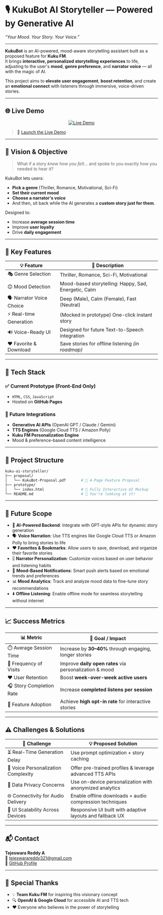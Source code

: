 # 🎙️ KukuBot AI Storyteller — Powered by Generative AI  
*“Your Mood. Your Story. Your Voice.”*

---

**KukuBot** is an AI-powered, mood-aware storytelling assistant built as a proposed feature for **Kuku FM**.  
It brings **interactive, personalized storytelling experiences** to life, adjusting to the user's **mood**, **genre preference**, and **narrator voice** — all with the magic of AI.

This project aims to **elevate user engagement**, **boost retention**, and create an **emotional connect** with listeners through immersive, voice-driven stories.

---

## 🌐 Live Demo

<p align="center">
  <a href="https://tejeswarareddy-annapureddy.github.io/kuku-ai-storyteller/" target="_blank">
    <img src="https://img.shields.io/badge/👉%20Try%20KukuBot%20Now-Click%20Here-blueviolet?style=for-the-badge" alt="Live Demo" />
  </a>
</p>

> 🔗 [Launch the Live Demo](https://tejeswarareddy-annapureddy.github.io/kuku-ai-storyteller/)

---

## 🎯 Vision & Objective

> What if a story *knew how you felt*... and spoke to you exactly how you needed to hear it?

KukuBot lets users:
- **Pick a genre** (Thriller, Romance, Motivational, Sci-Fi)
- **Set their current mood**
- **Choose a narrator's voice**
- And then, sit back while the AI generates a **custom story just for them**.

Designed to:
- Increase **average session time**
- Improve **user loyalty**
- Drive **daily engagement**

---

## 🚀 Key Features

| 💡 Feature               | 🎯 Description |
|-------------------------|----------------|
| 🎭 Genre Selection       | Thriller, Romance, Sci-Fi, Motivational |
| 😊 Mood Detection         | Mood-based storytelling: Happy, Sad, Energetic, Calm |
| 🗣️ Narrator Voice Choice | Deep (Male), Calm (Female), Fast (Neutral) |
| ⚡ Real-time Generation  | (Mocked in prototype) One-click instant story |
| 🔊 Voice-Ready UI        | Designed for future Text-to-Speech integration |
| ❤️ Favorite & Download   | Save stories for offline listening *(in roadmap)* |

---

## 🧠 Tech Stack

### ✅ Current Prototype (Front-End Only)
- `HTML`, `CSS`, `JavaScript`
- Hosted on **GitHub Pages**

### 🔮 Future Integrations
- **Generative AI APIs** (OpenAI GPT / Claude / Gemini)
- **TTS Engines** (Google Cloud TTS / Amazon Polly)
- **Kuku FM Personalization Engine**
- Mood & preference-based content intelligence

---

## 📁 Project Structure

```bash
kuku-ai-storyteller/
├── proposal/
│   └── KukuBot-Proposal.pdf       # 📄 4-Page Feature Proposal
├── prototype/
│   └── index.html                 # 🎨 Fully Interactive UI Mockup
└── README.md                      # 📘 You're looking at it!
```

---

## 📌 Future Scope

- 🤖 **AI-Powered Backend**: Integrate with GPT-style APIs for dynamic story generation  
- 🗣️ **Voice Narration**: Use TTS engines like Google Cloud TTS or Amazon Polly to bring stories to life  
- ❤️ **Favorites & Bookmarks**: Allow users to save, download, and organize their favorite stories  
- 🎚️ **Narrator Personalization**: Customize voices based on user behavior and listening habits  
- 🔔 **Mood-Based Notifications**: Smart push alerts based on emotional trends and preferences  
- 📊 **Mood Analytics**: Track and analyze mood data to fine-tune story recommendations  
- ⬇️ **Offline Listening**: Enable offline mode for seamless storytelling without internet

---

## 📈 Success Metrics

| 📊 **Metric**             | 🎯 **Goal / Impact**                                      |
|--------------------------|-----------------------------------------------------------|
| ⏱️ Average Session Time   | Increase by **30–40%** through engaging, longer stories  |
| 🔁 Frequency of Visits    | Improve **daily open rates** via personalization & mood  |
| ❤️ User Retention        | Boost **week-over-week active users**                    |
| 🎧 Story Completion Rate  | Increase **completed listens per session**               |
| 🌟 Feature Adoption       | Achieve **high opt-in rate** for interactive stories     |

---

## ⚠️ Challenges & Solutions

| 🧩 **Challenge**                        | 💡 **Proposed Solution**                                    |
|----------------------------------------|--------------------------------------------------------------|
| ⏳ Real-Time Generation Delay           | Use prompt optimization + story caching                     |
| 🧬 Voice Personalization Complexity     | Offer pre-trained profiles & leverage advanced TTS APIs     |
| 🔐 Data Privacy Concerns               | Use on-device personalization with anonymized analytics     |
| 🌐 Connectivity for Audio Delivery      | Enable offline downloads + audio compression techniques     |
| 📱 UI Scalability Across Devices       | Responsive UI built with adaptive layouts and fallback UX   |

---

## 📬 Contact

**Tejeswara Reddy A**  
📧 [tejeswarareddy321@gmail.com](mailto:tejeswarareddy321@gmail.com)  
🔗 [GitHub Profile](https://github.com/TejeswaraReddy-Annapureddy)

---

## 🙌 Special Thanks

- 💡 **Team Kuku FM** for inspiring this visionary concept  
- 🔍 **OpenAI & Google Cloud** for accessible AI and TTS tech  
- ❤️ Everyone who believes in the power of storytelling  
